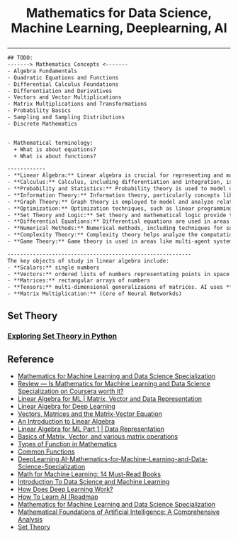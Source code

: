 # <p align="center">Mathematics for Data Science, Machine Learning, Deeplearning, AI</p>
---

``` txt
## TODO: 
-------> Mathematics Concepts <-------
- Algebra Fundamentals
- Quadratic Equations and Functions
- Differential Calculus Foundations
- Differentiation and Derivatives
- Vectors and Vector Multiplications
- Matrix Multiplications and Transformations
- Probability Basics
- Sampling and Sampling Distributions
- Discrete Mathematics


- Mathematical terminology:
  + What is about equations?
  + What is about functions?

------------
- **Linear Algebra:** Linear algebra is crucial for representing and manipulating data in AI. Matrices and vectors are used to represent data, and operations such as matrix multiplication are essential for tasks like neural network training.
- **Calculus:** Calculus, including differentiation and integration, is used in optimization algorithms to find optimal solutions to AI problems. Gradient descent, a common optimization technique in machine learning, relies on calculus.
- **Probability and Statistics:** Probability theory is used to model uncertainty and randomness in AI. Concepts like probability distributions, Bayes' theorem, and statistical inference are fundamental for tasks like probabilistic reasoning, Bayesian networks, and statistical machine learning.
- **Information Theory:** Information theory, particularly concepts like entropy, mutual information, and the Kullback-Leibler divergence, is used to measure and quantify information and uncertainty in AI systems. It's relevant in areas like data compression and information retrieval.
- **Graph Theory:** Graph theory is employed to model and analyze relationships and structures in data. Graphs are used in various AI applications, including social network analysis, recommendation systems, and knowledge representation.
- **Optimization:** Optimization techniques, such as linear programming, integer programming, and nonlinear optimization, are used to find the best solutions to AI problems. They are essential for tasks like feature selection, parameter tuning, and model training.
- **Set Theory and Logic:** Set theory and mathematical logic provide the foundation for formal reasoning in AI. Predicate logic and formal languages are used in knowledge representation, automated reasoning, and rule-based systems.
- **Differential Equations:** Differential equations are used in areas like control theory and robotics to model and analyze the behavior of dynamic systems, such as autonomous vehicles or robotic arms.
- **Numerical Methods:** Numerical methods, including techniques for solving equations, interpolation, and numerical integration, are essential for solving AI problems that require approximations or simulations.
- **Complexity Theory:** Complexity theory helps analyze the computational complexity of AI algorithms and problems. Concepts like P vs. NP and NP-hardness are relevant for understanding the efficiency of algorithms.
- **Game Theory:** Game theory is used in areas like multi-agent systems and decision-making. It helps model strategic interactions among rational agents and find optimal strategies.

----------------------------------------------------------
The key objects of study in linear algebra include:
- **Scalars:** single numbers
- **Vectors:** ordered lists of numbers representating points in space
- **Matrices:** rectangular arrays of numbers
- **Tensors:** multi-dimensional generalizaions of matrices. AI uses **tensers** (higher-dimensional arrays) to represent complex data like images, videos, and #D objects.
- **Matrix Multiplication:** (Core of Neural Networkds)


```
## Set Theory
### [Exploring Set Theory in Python](https://python.plainenglish.io/exploring-set-theory-in-python-ff17a4eae2a8)

## Reference
* [Mathematics for Machine Learning and Data Science Specialization](https://github.com/IAMIQBAL/Mathematics-for-Machine-Learning-and-Data-Science/tree/main)
* [Review — Is Mathematics for Machine Learning and Data Science Specialization on Coursera worth it?](https://medium.com/javarevisited/is-mathematics-for-machine-learning-and-data-science-specialization-by-deeplearning-ai-f60aa31867b6)
* [Linear Algebra for ML | Matrix, Vector and Data Representation](https://towardsdatascience.com/how-is-linear-algebra-applied-for-machine-learning-d193bdeed268/)
* [Linear Algebra for Deep Learning](https://medium.com/data-science/linear-algebra-for-deep-learning-506c19c0d6fa)
* [Vectors, Matrices and the Matrix-Vector Equation](https://www2.seas.gwu.edu/~simhaweb/lin/modules/module3/module3.html)
* [An Introduction to Linear Algebra](https://kevinbinz.com/2017/02/20/linear-algebra/)
* [Linear Algebra for ML Part 1 | Data Representation](https://www.visual-design.net/post/linear-algebra-for-machine-learning)
* [Basics of Matrix, Vector, and various matrix operations](https://www.naukri.com/code360/library/basics-of-matrix-vector-and-various-matrix-operations)
* [Types of Function in Mathematics](https://www.examples.com/maths/functions.html)
* [Common Functions](https://www.mathsisfun.com/sets/functions-common.html)
* [DeepLearning.AI-Mathematics-for-Machine-Learning-and-Data-Science-Specialization](https://github.com/williamcwi/DeepLearning.AI-Mathematics-for-Machine-Learning-and-Data-Science-Specialization)
* [Math for Machine Learning: 14 Must-Read Books](https://mltechniques.com/2022/06/13/math-for-machine-learning-12-must-read-books/)
* [Introduction To Data Science and Machine Learning](https://k21academy.com/datascience-blog/introduction-to-data-science-and-machine-learning/)
* [How Does Deep Learning Work?](https://www.mathworks.com/discovery/deep-learning.html)
* [How To Learn AI (Roadmap](https://towardsdatascience.com/how-id-learn-ai-if-i-could-start-over-b220872bc118/)
* [Mathematics for Machine Learning and Data Science Specialization](https://github.com/Ryota-Kawamura/Mathematics-for-Machine-Learning-and-Data-Science-Specialization?tab=readme-ov-file)
* [Mathematical Foundations of Artificial Intelligence: A Comprehensive Analysis](https://www.linkedin.com/pulse/mathematical-foundations-artificial-intelligence-analysis-maths-7jecc/)
* [Set Theory](https://mathmonks.com/sets)
